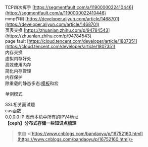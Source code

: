 TCP四次挥手 [https://segmentfault.com/a/1190000022410446](https://segmentfault.com/a/1190000022410446)  
mmp作用 [https://developer.aliyun.com/article/1468701](https://developer.aliyun.com/article/1468701)  
页表交换 [https://zhuanlan.zhihu.com/p/94784543](https://zhuanlan.zhihu.com/p/94784543)  
page fault [https://cloud.tencent.com/developer/article/1807351](https://cloud.tencent.com/developer/article/1807351)  
内存交换  
虚拟内存好处  
高效使用内存  
简化内存管理  
内存保护  
除重载的静态多态:[模板](https://marketing.csdn.net/p/3127db09a98e0723b83b2914d9256174?pId=2782&utm_source=glcblog&spm=1001.2101.3001.7020)和宏
 
单例模式
 
SSL相关面试题  
cas函数  
0.0.0.0 IP 表示本机中所有的IPV4地址  
**【ceph】分布式存储一些知识点梳理**
 > 来自 <[https://www.cnblogs.com/bandaoyu/p/16752160.html](https://www.cnblogs.com/bandaoyu/p/16752160.html)>